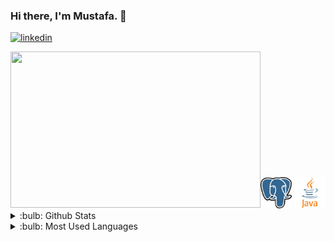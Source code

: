 ### Hi there, I'm Mustafa. 👋


[![linkedin](https://img.shields.io/badge/Linkedin-000000?style=for-the-badge&logo=Linkedin&logoColor=white)](https://www.linkedin.com/in/mustafa-sak-1993-tr/)

<img src="https://media.giphy.com/media/JmBXdjfIblJDi/giphy.gif" align="left" width="400" height="250">

<br><br>
<br>
<br>
<br>
<br>
<br>
<br>
<br>
<br><br>


<img height="50" width="50" src="https://raw.githubusercontent.com/github/explore/80688e429a7d4ef2fca1e82350fe8e3517d3494d/topics/postgresql/postgresql.png" />
<img height="50" width="50" src="https://raw.githubusercontent.com/github/explore/80688e429a7d4ef2fca1e82350fe8e3517d3494d/topics/java/java.png" />
<details>
<summary>:bulb: Github Stats</summary>
<img height="180em" src="https://github-readme-stats.vercel.app/api?username=mustafasak45&theme=buefy&show_icons=true&count_private=true)"/>

</details>
<details>
<summary>:bulb: Most Used Languages</summary>
<img height="180em" src="https://github-readme-stats.vercel.app/api/top-langs/?username=anuraghazra&layout=compact"/>
</details>

